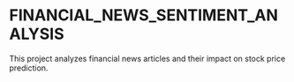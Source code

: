 # FINANCIAL_NEWS_SENTIMENT_ANALYSIS
This project analyzes financial news articles and their impact on stock price prediction. 
